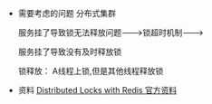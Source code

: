 - 需要考虑的问题
  分布式集群
  
  服务挂了导致锁无法释放问题--->锁超时机制--->
  
  服务挂了导致没有及时释放锁
  
  锁释放：
  A线程上锁,但是其他线程释放锁
- 资料
  [Distributed Locks with Redis 官方资料](https://redis.io/docs/reference/patterns/distributed-locks/)